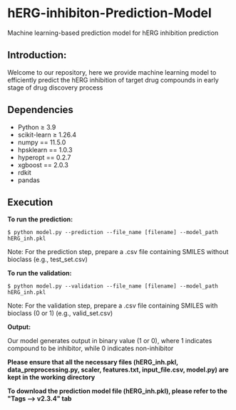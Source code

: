 # hERG-inhibiton-Prediction-Model
Machine learning-based prediction model for hERG inhibition prediction

## Introduction: ## 

Welcome to our repository, here we provide machine learning model to efficiently predict the hERG inhibition of target drug compounds in early stage of drug discovery process

## Dependencies ##

- Python ≥ 3.9
- scikit-learn ≥ 1.26.4
- numpy == 11.5.0
- hpsklearn == 1.0.3
- hyperopt == 0.2.7
- xgboost == 2.0.3
- rdkit
- pandas

## Execution ##
**To run the prediction:**

```
$ python model.py --prediction --file_name [filename] --model_path hERG_inh.pkl
```
Note: For the prediction step, prepare a .csv file containing SMILES without bioclass (e.g., test_set.csv)

**To run the validation:**

```
$ python model.py --validation --file_name [filename] --model_path hERG_inh.pkl
```
Note: For the validation step, prepare a .csv file containing SMILES with bioclass (0 or 1) (e.g., valid_set.csv)

**Output:**

Our model generates output in binary value (1 or 0), where 1 indicates compound to be inhibitor, while 0 indicates non-inhibitor

 
**Please ensure that all the necessary files (hERG_inh.pkl, data_preprocessing.py, scaler, features.txt, input_file.csv, model.py) are kept in the working directory**

**To download the prediction model file (hERG_inh.pkl), please refer to the "Tags --> v2.3.4" tab**
